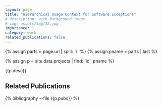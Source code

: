 ```yaml
---
layout: page
title: "Hierarchical Usage Context for Software Exceptions"
# description: with background image
# img: assets/img/12.jpg
importance: 1
category: work
related_publications: false
---
```



{% assign parts = page.url | split: '/' %}
{% assign pname = parts | last %}

{% assign p = site.data.projects | find: 'id', pname %}

{{p.desc}}


## Related Publications

<div class="publications">

{% bibliography --file {{p.pubs}} %}

</div>

